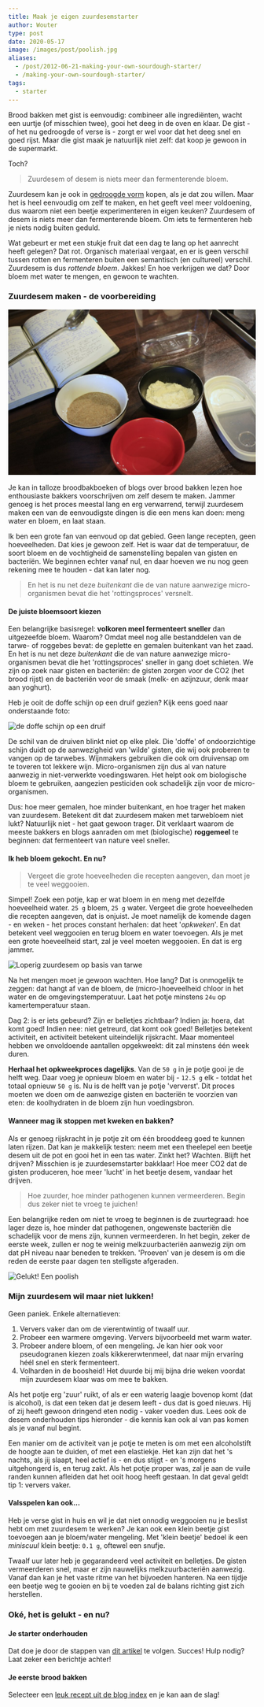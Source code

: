 ```yaml
---
title: Maak je eigen zuurdesemstarter
author: Wouter
type: post
date: 2020-05-17
image: /images/post/poolish.jpg
aliases:
  - /post/2012-06-21-making-your-own-sourdough-starter/
  - /making-your-own-sourdough-starter/
tags:
  - starter
---
```


Brood bakken met gist is eenvoudig: combineer alle ingrediënten, wacht een uurtje (of misschien twee), gooi het deeg in de oven en klaar. De gist - of het nu gedroogde of verse is - zorgt er wel voor dat het deeg snel en goed rijst. Maar die gist maak je natuurlijk niet zelf: dat koop je gewoon in de supermarkt.

Toch?

> Zuurdesem of desem is niets meer dan fermenterende bloem. 

Zuurdesem kan je ook in [gedroogde vorm](/een-gedroogde-desem-experiment/) kopen, als je dat zou willen. Maar het is heel eenvoudig om zelf te maken, en het geeft veel meer voldoening, dus waarom niet een beetje experimenteren in eigen keuken? Zuurdesem of desem is niets meer dan fermenterende bloem. Om iets te fermenteren heb je niets nodig buiten geduld. 

Wat gebeurt er met een stukje fruit dat een dag te lang op het aanrecht heeft gelegen? Dat rot. Organisch materiaal vergaat, en er is geen verschil tussen rotten en fermenteren buiten een semantisch (en cultureel) verschil. Zuurdesem is dus _rottende bloem_. Jakkes! En hoe verkrijgen we dat? Door bloem met water te mengen, en gewoon te wachten. 

### Zuurdesem maken - de voorbereiding

![ingrediënten verzamelen](/wp-content/uploads/2012/06/starter_maken.jpg)

Je kan in talloze broodbakboeken of blogs over brood bakken lezen hoe enthousiaste bakkers voorschrijven om zelf desem te maken. Jammer genoeg is het proces meestal lang en erg verwarrend, terwijl zuurdesem maken een van de eenvoudigste dingen is die een mens kan doen: meng water en bloem, en laat staan. 

Ik ben een grote fan van eenvoud op dat gebied. Geen lange recepten, geen hoeveelheden. Dat kies je gewoon zelf. Het is waar dat de temperatuur, de soort bloem en de vochtigheid de samenstelling bepalen van gisten en bacteriën. We beginnen echter vanaf nul, en daar hoeven we nu nog geen rekening mee te houden - dat kan later nog. 

> En het is nu net deze _buitenkant_ die de van nature aanwezige micro-organismen bevat die het 'rottingsproces' versnelt. 

#### De juiste bloemsoort kiezen

Een belangrijke basisregel: **volkoren meel fermenteert sneller** dan uitgezeefde bloem. Waarom? Omdat meel nog alle bestanddelen van de tarwe- of roggebes bevat: de geplette en gemalen buitenkant van het zaad. En het is nu net deze _buitenkant_ die de van nature aanwezige micro-organismen bevat die het 'rottingsproces' sneller in gang doet schieten. We zijn op zoek naar gisten en bacteriën: de gisten zorgen voor de CO2 (het brood rijst) en de bacteriën voor de smaak (melk- en azijnzuur, denk maar aan yoghurt). 

Heb je ooit de doffe schijn op een druif gezien? Kijk eens goed naar onderstaande foto:

![de doffe schijn op een druif](/images/post/druif.jpg)  

De schil van de druiven blinkt niet op elke plek. Die 'doffe' of ondoorzichtige schijn duidt op de aanwezigheid van 'wilde' gisten, die wij ook proberen te vangen op de tarwebes. Wijnmakers gebruiken die ook om druivensap om te toveren tot lekkere wijn. Micro-organismen zijn dus al van nature aanwezig in niet-verwerkte voedingswaren. Het helpt ook om biologische bloem te gebruiken, aangezien pesticiden ook schadelijk zijn voor de micro-organismen. 

Dus: hoe meer gemalen, hoe minder buitenkant, en hoe trager het maken van zuurdesem. Betekent dit dat zuurdesem maken met tarwebloem niet lukt? Natuurlijk niet - het gaat gewoon trager. Dit verklaart waarom de meeste bakkers en blogs aanraden om met (biologische) **roggemeel** te beginnen: dat fermenteert van nature veel sneller. 

#### Ik heb bloem gekocht. En nu?

> Vergeet die grote hoeveelheden die recepten aangeven, dan moet je te veel weggooien.

Simpel! Zoek een potje, kap er wat bloem in en meng met dezelfde hoeveelheid water. `25 g` bloem, `25 g` water. Vergeet die grote hoeveelheden die recepten aangeven, dat is onjuist. Je moet namelijk de komende dagen - en weken - het proces constant herhalen: dat heet '_opkweken_'. En dat betekent veel weggooien en terug bloem en water toevoegen. Als je met een grote hoeveelheid start, zal je veel moeten weggooien. En dat is erg jammer. 

![Loperig zuurdesem op basis van tarwe](/images/post/eigendesem.jpg)  

Na het mengen moet je gewoon wachten. Hoe lang? Dat is onmogelijk te zeggen: dat hangt af van de bloem, de (micro-)hoeveelheid chloor in het water en de omgevingstemperatuur. Laat het potje minstens `24u` op kamertemperatuur staan. 

Dag 2: is er iets gebeurd? Zijn er belletjes zichtbaar? Indien ja: hoera, dat komt goed! Indien nee: niet getreurd, dat komt ook goed! Belletjes betekent activiteit, en activiteit betekent uiteindelijk rijskracht. Maar momenteel hebben we onvoldoende aantallen opgekweekt: dit zal minstens één week duren. 

**Herhaal het opkweekproces dagelijks**. Van de `50 g` in je potje gooi je de helft weg. Daar voeg je opnieuw bloem en water bij - `12.5 g` elk - totdat het totaal opnieuw `50 g` is. Nu is de helft van je potje 'ververst'. Dit proces moeten we doen om de aanwezige gisten en bacteriën te voorzien van eten: de koolhydraten in de bloem zijn hun voedingsbron. 

#### Wanneer mag ik stoppen met kweken en bakken?

Als er genoeg rijskracht in je potje zit om één brooddeeg goed te kunnen laten rijzen. Dat kan je makkelijk testen: neem met een theelepel een beetje desem uit de pot en gooi het in een tas water. Zinkt het? Wachten. Blijft het drijven? Misschien is je zuurdesemstarter bakklaar! Hoe meer CO2 dat de gisten produceren, hoe meer 'lucht' in het beetje desem, vandaar het drijven.

> Hoe zuurder, hoe minder pathogenen kunnen vermeerderen. Begin dus zeker niet te vroeg te juichen!

Een belangrijke reden om niet te vroeg te beginnen is de zuurtegraad: hoe lager deze is, hoe minder dat pathogenen, ongewenste bacteriën die schadelijk voor de mens zijn, kunnen vermeerderen. In het begin, zeker de eerste week, zullen er nog te weinig melkzuurbacteriën aanwezig zijn om dat pH niveau naar beneden te trekken. 'Proeven' van je desem is om die reden de eerste paar dagen ten stelligste afgeraden. 

![Gelukt! Een poolish](/images/post/poolish.jpg)

### Mijn zuurdesem wil maar niet lukken!

Geen paniek. Enkele alternatieven:

1. Ververs vaker dan om de vierentwintig of twaalf uur.
2. Probeer een warmere omgeving. Ververs bijvoorbeeld met warm water. 
3. Probeer andere bloem, of een mengeling. Je kan hier ook voor pseudogranen kiezen zoals kikkererwtenmeel, dat naar mijn ervaring héél snel en sterk fermenteert. 
4. Volharden in de boosheid! Het duurde bij mij bijna drie weken voordat mijn zuurdesem klaar was om mee te bakken. 

Als het potje erg 'zuur' ruikt, of als er een waterig laagje bovenop komt (dat is alcohol), is dat een teken dat je desem leeft - dus dat is goed nieuws. Hij of zij heeft gewoon dringend eten nodig - vaker voeden dus. Lees ook de desem onderhouden tips hieronder - die kennis kan ook al van pas komen als je vanaf nul begint. 

Een manier om de activiteit van je potje te meten is om met een alcoholstift de hoogte aan te duiden, of met een elastiekje. Het kan zijn dat het 's nachts, als jij slaapt, heel actief is - en dus stijgt - en 's morgens uitgehongerd is, en terug zakt. Als het potje proper was, zal je aan de vuile randen kunnen afleiden dat het ooit hoog heeft gestaan. In dat geval geldt tip 1: ververs vaker. 

#### Valsspelen kan ook...

Heb je verse gist in huis en wil je dat niet onnodig weggooien nu je beslist hebt om met zuurdesem te werken? Je kan ook een klein beetje gist toevoegen aan je bloem/water mengeling. Met 'klein beetje' bedoel ik een _miniscuul_ klein beetje: `0.1 g`, oftewel een snufje.

Twaalf uur later heb je gegarandeerd veel activiteit en belletjes. De gisten vermeerderen snel, maar er zijn nauwelijks melkzuurbacteriën aanwezig. Vanaf dan kan je het vaste ritme van het bijvoeden hanteren. Na een tijdje een beetje weg te gooien en bij te voeden zal de balans richting gist zich herstellen. 

### Oké, het is gelukt - en nu?

#### Je starter onderhouden

Dat doe je door de stappen van [dit artikel](/hoe-onderhoud-ik-mijn-desem/) te volgen. Succes! Hulp nodig? Laat zeker een berichtje achter!

#### Je eerste brood bakken

Selecteer een [leuk recept uit de blog index](/post) en je kan aan de slag!
